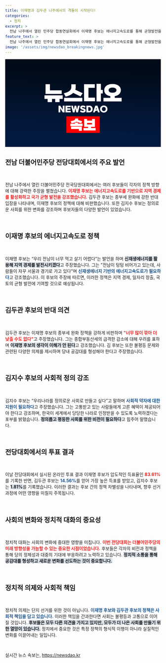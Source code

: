 ```yaml
---
title: 이재명과 김두관 나주에서의 격돌이 시작된다!
categories:
  - 정치
excerpt: >
  전남 나주에서 열린 민주당 합동연설회에서 이재명 후보는 에너지고속도로를 통해 균형발전을 강조하며 신재생에너지 산업의 중요성을 부각시켰다. 반면 김두관 후보는 종부세 완화에 반대하며 당 내부의 결속을 촉구했다.
feature_text: >
  전남 나주에서 열린 민주당 합동연설회에서 이재명 후보는 에너지고속도로를 통해 균형발전을 강조하며 신재생에너지 산업의 중요성을 부각시켰다. 반면 김두관 후보는 종부세 완화에 반대하며 당 내부의 결속을 촉구했다.
image: '/assets/img/newsdao_breakingnews.jpg'
---
```


<p><img src="/assets/img/newsdao_breakingnews.jpg" alt="implanttips 속보" /></p>

<h2 data-ke-size="size26">전남 더불어민주당 전당대회에서의 주요 발언</h2>

<p data-ke-size="size16">&nbsp;</p>

<p>전남 나주에서 열린 더불어민주당 전국당원대회에서는 여러 후보들이 각자의 정책 방향에 대해 강력한 주장을 펼쳤습니다. <b><span style="color: #ee2323;">이재명 후보는 에너지고속도로를 기반으로 지역 경제를 활성화하고 국가 균형 발전을 강조했습니다.</span></b> 김두관 후보는 종부세 완화에 강한 반대 입장을 나타내며, 이재명 후보의 정책에 대해 비판했습니다. 또한 김지수 후보는 정의로운 사회를 위한 변화를 강조하며 후보자들의 다양한 발언이 있었습니다. </p>

<p data-ke-size="size16">&nbsp;</p>

<h2 data-ke-size="size26">이재명 후보의 에너지고속도로 정책</h2>

<p data-ke-size="size16">&nbsp;</p>

<p>이재명 후보는 “우리 전남이 너무 먹고 살기 어렵다”는 발언을 하며 <b><span style="background-color: #21538527;">신재생에너지를 활용해 지역 경제를 발전시키겠다</span></b>고 주장했습니다. 그는 "전남이 텅텅 비어가고 있는데, 사람들이 자꾸 서울과 경기로 가고 있다"며 <b><span style="color: #1a5490;">신재생에너지 기반의 에너지고속도로가 필요하다</span></b>고 강조했습니다. 이 후보의 주장에 따르면, 이러한 정책은 지역 경제, 일자리 창출, 국토의 균형 발전에 기여할 것으로 예상됩니다. </p>

<p data-ke-size="size16">&nbsp;</p>

<h2 data-ke-size="size26">김두관 후보의 반대 의견</h2>

<p data-ke-size="size16">&nbsp;</p>

<p>김두관 후보는 이재명 후보의 종부세 완화 정책을 강하게 비판하며 <b><span style="color: #ee2323;">"너무 많이 깎아 더 낮출 수도 없다"</span></b>고 주장했습니다. 그는 종합부동산세의 급격한 감소에 대해 우려를 표하며 <b><span style="background-color: #21538527;">이재명 후보의 생각이 이해가 안 된다</span></b>고 강조했습니다. 김 후보는 또한 불평등 문제와 관련된 다양한 의제를 제시하며 당내 공감대를 형성해야 한다고 주장했습니다. </p>

<p data-ke-size="size16">&nbsp;</p>

<h2 data-ke-size="size26">김지수 후보의 사회적 정의 강조</h2>

<p data-ke-size="size16">&nbsp;</p>

<p>김지수 후보는 “우리나라를 정의로운 사회로 만들고 싶다”고 말하며 <b><span style="color: #1a5490;">사회적 약자에 대한 지원이 필요하다</span></b>고 주장했습니다. 그는 고통받고 있는 사람들에게 고른 혜택이 제공되어야 한다고 강조하며, 한국이 세계에서 당당한 나라로 인정받을 수 있도록 노력하겠다는 포부를 밝혔습니다. <b><span style="background-color: #21538527;">정의롭고 평등한 사회를 위한 비전이 필요하다</span></b>고 힘주어 말했습니다. </p>

<p data-ke-size="size16">&nbsp;</p>

<h2 data-ke-size="size26">전당대회에서의 투표 결과</h2>

<p data-ke-size="size16">&nbsp;</p>

<p>이날 전당대회에서 실시된 온라인 투표 결과 이재명 후보가 압도적인 득표율인 <b><span style="color: #ee2323;">83.61%</span></b>를 기록한 반면, 김두관 후보는 <b><span style="color: #1a5490;">14.56%</span></b>를 얻어 가장 높은 득표를 받았고, 김지수 후보는 <b><span style="background-color: #21538527;">1.81%</span></b>를 기록했습니다. 이러한 결과는 후보 간의 정책 차별성을 나타내며, 향후 선거 과정에 어떤 영향을 미칠지 주목됩니다. </p>

<p data-ke-size="size16">&nbsp;</p>

<h2 data-ke-size="size26">사회의 변화와 정치적 대화의 중요성</h2>

<p data-ke-size="size16">&nbsp;</p>

<p>정치적 대화는 사회의 변화에 중대한 영향을 미칩니다. <b><span style="color: #ee2323;">이번 전당대회는 더불어민주당의 미래 방향성을 가늠할 수 있는 중요한 시점이었습니다.</span></b> 후보들은 각자의 비전과 정책을 통해 당의 정체성과 대중의 기대에 부응하려고 노력하고 있습니다. <b><span style="background-color: #21538527;">정치적 소통을 통해 공감대를 형성하고 새로운 변화를 선도하는 것이 중요합니다.</span></b></p>

<p data-ke-size="size16">&nbsp;</p>

<h2 data-ke-size="size26">정치적 의제와 사회적 책임</h2>

<p data-ke-size="size16">&nbsp;</p>

<p>정치적 의제는 단지 선거를 위한 것이 아닙니다. <b><span style="color: #1a5490;">이재명 후보와 김두관 후보의 정책은 사회적 책임을 담고 있습니다.</span></b> 이러한 책임을 간과한다면 사회는 불평등과 고통으로 이어질 것입니다. <b><span style="background-color: #21538527;">후보들은 모두 다른 의견을 가지고 있지만, 모두가 더 나은 사회를 만들기 위한 열망이 있습니다.</span></b> 정치에서 중요한 것은 특정 정책의 형식적 이행이 아니라 실질적인 변화를 이끌어내는 일입니다. </p>

<p data-ke-size="size16">&nbsp;</p>
실시간 뉴스 속보는, <a href="https://newsdao.kr" rel="dofollow">https://newsdao.kr</a>


